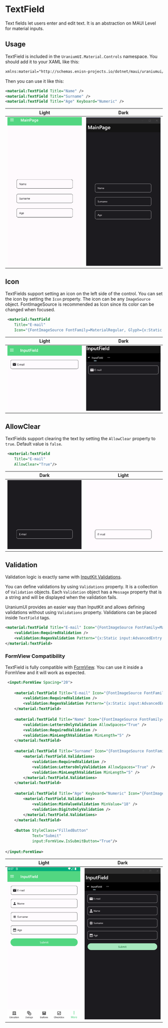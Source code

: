 # TextField
Text fields let users enter and edit text. It is an abstraction on MAUI Level for material inputs.

## Usage

TextField is included in the `UraniumUI.Material.Controls` namespace. You should add it to your XAML like this:

```xml
xmlns:material="http://schemas.enisn-projects.io/dotnet/maui/uraniumui/material"
```

Then you can use it like this:

```xml
<material:TextField Title="Name" />
<material:TextField Title="Surname" />
<material:TextField Title="Age" Keyboard="Numeric" />
```

| Light | Dark |
| --- | --- |
| ![MAUI Material Design TextField](images/textfield-demo-light-android.gif) | ![MAUI Material Design TextField](images/textfield-demo-dark-windows.gif) |


## Icon
TextFields support setting an icon on the left side of the control. You can set the icon by setting the `Icon` property. The icon can be any `ImageSource` object. FontImageSource is recommended as Icon since its color can be changed when focused.

```xml
 <material:TextField
    Title="E-mail"
    Icon="{FontImageSource FontFamily=MaterialRegular, Glyph={x:Static m:MaterialRegular.Email}}"/>
```

| Light | Dark |
| --- | --- |
| ![MAUI Material Input](images/textfield-icon-light-andoid.gif) | ![MAUI Material Input](images/textfield-icon-dark-windows.gif) |

## AllowClear
TextFields support clearing the text by setting the `AllowClear` property to `true`. Default value is `false`.

```xml
 <material:TextField
    Title="E-mail"
    AllowClear="True"/>
```

|Dark| Light|
| --- | --- |
| ![MAUI Material Input](images/textfield-allowclear-dark-android.gif) | ![MAUI Material Input](images/textfield-allowclear-light-android.gif) |

## Validation

Validation logic is exactly same with [InputKit Validations](https://enisn-projects.io/docs/en/inputkit/latest/components/controls/FormView#validations).

You can define validations by using `Validations` property. It is a collection of `Validation` objects. Each `Validation` object has a `Message` property that is a string and will be displayed when the validation fails.

UraniumUI provides an easier way than InputKit and allows defining validations without using `Validations` property. Validations can be placed inside `TextField` tags.

```xml
<material:TextField Title="E-mail" Icon="{FontImageSource FontFamily=MaterialRegular, Glyph={x:Static m:MaterialRegular.Email}}">
    <validation:RequiredValidation />
    <validation:RegexValidation Pattern="{x:Static input:AdvancedEntry.REGEX_EMAIL}" Message="Invalid email address" />
</material:TextField>
```

### FormView Compatibility
TextField is fully compatible with [FormView](https://enisn-projects.io/docs/en/inputkit/latest/components/controls/FormView). You can use it inside a FormView and it will work as expected.

```xml
 <input:FormView Spacing="20">

    <material:TextField Title="E-mail" Icon="{FontImageSource FontFamily=MaterialRegular, Glyph={x:Static m:MaterialRegular.Email}}">
        <validation:RequiredValidation />
        <validation:RegexValidation Pattern="{x:Static input:AdvancedEntry.REGEX_EMAIL}" Message="Invalid email address" />
    </material:TextField>

    <material:TextField Title="Name" Icon="{FontImageSource FontFamily=MaterialRegular, Glyph={x:Static m:MaterialRegular.Person}}">
        <validation:LettersOnlyValidation AllowSpaces="True" />
        <validation:RequiredValidation />
        <validation:MinLengthValidation MinLength="5" />
    </material:TextField>

    <material:TextField Title="Surname" Icon="{FontImageSource FontFamily=MaterialRegular, Glyph={x:Static m:MaterialRegular.Tag}}" >
        <material:TextField.Validations>
            <validation:RequiredValidation />
            <validation:LettersOnlyValidation AllowSpaces="True" />
            <validation:MinLengthValidation MinLength="5" />
        </material:TextField.Validations>
    </material:TextField>

    <material:TextField Title="Age" Keyboard="Numeric" Icon="{FontImageSource FontFamily=MaterialRegular, Glyph={x:Static m:MaterialRegular.Calendar_month}}">
        <material:TextField.Validations>
            <validation:MinValueValidation MinValue="18" />
            <validation:DigitsOnlyValidation />
        </material:TextField.Validations>
    </material:TextField>

    <Button StyleClass="FilledButton"
            Text="Submit"
            input:FormView.IsSubmitButton="True"/>

</input:FormView>
```

| Light | Dark |
| --- | --- |
| ![MAUI Material Input](images/textfield-formview-light-android.gif) | ![MAUI Material Input](images/textfield-formview-dark-windows.gif) |